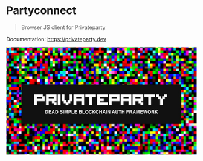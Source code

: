 # Partyconnect

> Browser JS client for Privateparty

Documentation: https://privateparty.dev

![preview.jpeg](preview.jpeg)
